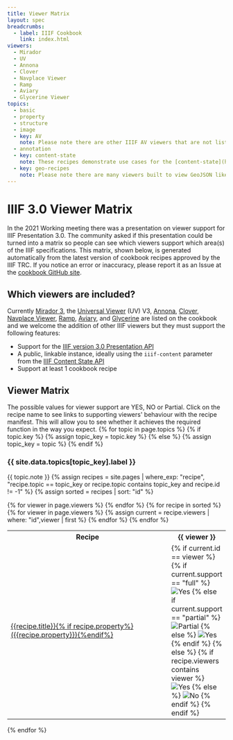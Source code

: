 ```yaml
---
title: Viewer Matrix
layout: spec
breadcrumbs:
  - label: IIIF Cookbook
    link: index.html
viewers:
  - Mirador
  - UV
  - Annona
  - Clover
  - Navplace Viewer
  - Ramp
  - Aviary
  - Glycerine Viewer
topics:
  - basic
  - property
  - structure
  - image
  - key: AV
    note: Please note there are other IIIF AV viewers that are not listed like the [Europeana Player](https://github.com/europeana/media-player). These are not included in the matrix due to a lack of public linkable instance rather than them not supporting some of the recipes.
  - annotation
  - key: content-state
    note: These recipes demonstrate use cases for the [content-state](https://iiif.io/api/content-state/) API. 
  - key: geo-recipes
    note: Please note there are many viewers built to view GeoJSON like [Leaflet](https://leafletjs.com/) and [geojson.io](https://geojson.io/), but they are not able to parse objects for a `navPlace` property or look into the `body` property of Annotations for GeoJSON. However, they are easily customizable and can be made to find GeoJSON in these properties. The Navplace Viewer is an [Open Source customization](https://github.com/CenterForDigitalHumanities/navplace-viewer) of Leaflet that intelligently gathers and formats GeoJSON from provided IIIF resources and hands that GeoJSON to a Leaflet viewer for rendering.
---
```


<link rel='stylesheet' href="{{ site.cookbook_url | absolute_url }}/css/style.css"/>

# IIIF 3.0 Viewer Matrix

In the 2021 Working meeting there was a presentation on viewer support for IIIF Presentation 3.0. The community asked if this presentation could be turned into a matrix so people can see which viewers support which area(s) of the IIIF specifications. This matrix, shown below, is generated automatically from the latest version of cookbook recipes approved by the IIIF TRC. If you notice an error or inaccuracy, please report it as an Issue at the [cookbook GitHub site](https://github.com/IIIF/cookbook-recipes/issues/new).

## Which viewers are included?

Currently [Mirador 3](https://projectmirador.org/), the [Universal Viewer](https://universalviewer.io/) (UV) V3, [Annona](https://ncsu-libraries.github.io/annona/multistoryboard/), [Clover](https://samvera-labs.github.io/clover-iiif/), [Navplace Viewer](https://map.rerum.io/), [Ramp](https://iiif-react-media-player.netlify.app/), [Aviary](https://iiif.aviaryplatform.com/), and [Glycerine](https://demo.viewer.glycerine.io/) are listed on the cookbook and we welcome the addition of other IIIF viewers but they must support the following features:

- Support for the [IIIF version 3.0 Presentation API](https://iiif.io/api/presentation/3.0/)
- A public, linkable instance, ideally using the `iiif-content` parameter from the [IIIF Content State API](https://iiif.io/api/content-state/)
- Support at least 1 cookbook recipe

## Viewer Matrix

The possible values for viewer support are YES, NO or Partial. Click on the recipe name to see links to supporting viewers' behaviour with the recipe manifest. This will allow you to see whether it achieves the required function in the way you expect.
{% for topic in page.topics  %}
{% if topic.key %}
{% assign topic_key = topic.key %}
{% else %}
{% assign topic_key = topic %}
{% endif %}

### {{ site.data.topics[topic_key].label }}

{{ topic.note }}
{% assign recipes = site.pages | where_exp: "recipe", "recipe.topic == topic_key or recipe.topic contains topic_key and recipe.id != -1" %}
{% assign sorted = recipes | sort: "id" %}

<table class="viewer">
    <tr>
        <th>Recipe</th>
        {% for viewer in page.viewers %}
            <th>{{ viewer }}</th>
        {% endfor %}
    </tr>    
{% for recipe in sorted %}
    <tr>
        <td><a href="{{ site.cookbook_url | absolute_url }}{{ recipe.url }}">{{recipe.title}}{% if recipe.property%} ({{recipe.property}}){%endif%}</a></td>
        {% for viewer in page.viewers %}
            {% assign current = recipe.viewers | where: "id",viewer | first %}
            <td width="100px">
                {% if current.id == viewer %}
                    {% if current.support == "full" %}
                        <img src="{{ site.cookbook_url | absolute_url }}/assets/images/icons/required.png" alt="Yes" title="Yes" />
                    {% else if current.support == "partial" %}
                        <img src="{{ site.cookbook_url | absolute_url }}/assets/images/icons/recommended.png" alt="Partial" title="Partial" />
                    {% else %}
                        <img src="{{ site.cookbook_url | absolute_url }}/assets/images/icons/required.png" alt="Yes" title="Yes" />
                    {% endif %}
                {% else %}
                    {% if recipe.viewers contains viewer %} 
                        <img src="{{ site.cookbook_url | absolute_url }}/assets/images/icons/required.png" alt="Yes" title="Yes" />
                    {% else %}    
                        <img src="{{ site.cookbook_url | absolute_url }}/assets/images/icons/not_allowed.png" alt="No" title="No"/>
                    {% endif %}
                {% endif %}
            </td>
        {% endfor %}
    </tr>
{% endfor %}
</table>
{% endfor %}
